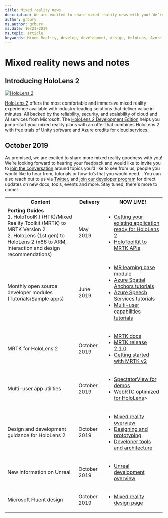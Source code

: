 ```yaml
---
title: Mixed reality news
description: We are excited to share mixed reality news with you! We’re looking forward to hearing your feedback and would like to invite you to join the conversation.
author: grbury
ms.author: grbury
ms.date: 10/21/2019
ms.topic: article
keywords: Mixed Reality, develop, development, design, HoloLens, Azure services, news, HoloLens 2
---
```


# Mixed reality news and notes

## Introducing HoloLens 2

[![HoloLens 2](images/hololens2.jpg)](https://www.microsoft.com/hololens/hardware)

[HoloLens 2](https://www.microsoft.com/hololens/hardware) offers the most comfortable and immersive mixed reality experience available with industry-leading solutions that deliver value in minutes. All backed by the reliability, security, and scalability of cloud and AI services from Microsoft. The [HoloLens 2 Development Edition](https://www.microsoft.com//hololens/developers) helps you jump-start your mixed reality plans with an offer that combines HoloLens 2 with free trials of Unity software and Azure credits for cloud services.

## October 2019

As promised, we are excited to share more mixed reality goodness with you! We’re looking forward to hearing your feedback and would like to invite you to [join the conversation](https://holodevelopersslack.azurewebsites.net/) around topics you’d like to see from us, people you would like to hear from, tutorials or how-to’s that you would need… You can also reach out to us via [Twitter](https://twitter.com/MxdRealityDev), and [join our developer program](https://aka.ms/iwantmr) for direct updates on new docs, tools, events and more. Stay tuned, there's more to come!

<table>
<tr>
<th>Content</th><th>Delivery</th><th>NOW LIVE!</th>
</tr> 
<tr>
<td><b>Porting Guides</b> <br>1. HoloToolKit (HTK)/Mixed Reality Toolkit (MRTK) to MRTK Version 2
<br>2. HoloLens (1st gen) to HoloLens 2 (x86 to ARM, interaction and design recommendations)
</td></td><td>May 2019</td><td> <ul><li><a href=https://docs.microsoft.com/windows/mixed-reality/mrtk-porting-guide>Getting your existing application ready for HoloLens 2</a><li><a href=/windows/mixed-reality/mrtk-unity/updates-deployment/htk-to-mrtk-porting-guide>HoloToolKit to MRTK APIs</a></td>
</tr>
<tr>
<td>Monthly open source developer modules (Tutorials/Sample apps)</td><td>June 2019</td><td> <ul><li><a href=https://docs.microsoft.com/windows/mixed-reality/mrlearning-base-ch1>MR learning base module</a><li><a href=https://docs.microsoft.com/windows/mixed-reality/mrlearning-asa-ch1>Azure Spatial Anchors tutorials</a><li><a href=https://docs.microsoft.com/windows/mixed-reality/mrlearning-speechsdk-ch1>Azure Speech Services tutorials</a><li><a href=https://docs.microsoft.com/windows/mixed-reality/mrlearning-sharing(photon)-ch1>Multi-user capabilities tutorials</a></td>
</tr>
<tr>
<td>MRTK for HoloLens 2</td><td>October 2019</td><td> <ul><li><a href=/windows/mixed-reality/mrtk-unity>MRTK docs</a><li><a href=https://github.com/Microsoft/MixedRealityToolkit-Unity/releases>MRTK release 2.1.0</a><li><a href=https://docs.microsoft.com/windows/mixed-reality/mrtk-getting-started>Getting started with MRTK v2</a></td>
</tr>
<tr>
<td>Multi-user app utilities</td><td>October 2019</td><td> <ul><li><a href=https://docs.microsoft.com/windows/mixed-reality/spectator-view>SpectatorView for demos</a><li><a href=https://github.com/microsoft/MixedReality-WebRTC>WebRTC optimized for HoloLens</a>></td>
</tr>
<tr>
<td>Design and development guidance for HoloLens 2</td><td>October 2019</td><td> <ul><li><a href=https://docs.microsoft.com/windows/mixed-reality/>Mixed reality overview</a><li><a href=https://docs.microsoft.com/windows/mixed-reality/design>Designing and prototyping</a><li><a href=https://docs.microsoft.com/windows/mixed-reality/development>Developer tools and architecture</a></td>
</tr>
<tr>
  <td>New information on Unreal</td><td>October 2019</td><td> <ul><li><a href=https://docs.microsoft.com/windows/mixed-reality/unreal-development-overview>Unreal development overview</a></td>
</tr>
<tr>
  <td>Microsoft Fluent design</td><td>October 2019</td><td> <ul><li><a href=https://www.microsoft.com/design/fluent/>Mixed reality design page</a></td>
</tr>
</table>

